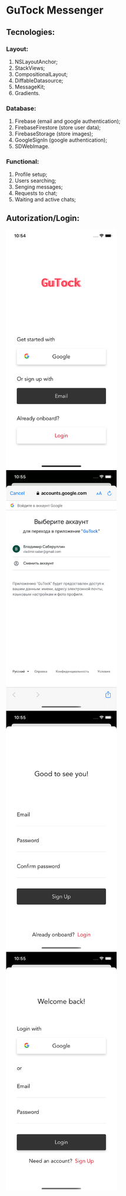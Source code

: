 # GuTock Messenger

## Tecnologies:
### Layout:
1. NSLayoutAnchor;
2. StackViews;
3. CompositionalLayout;
4. DiffableDatasource;
5. MessageKit;
6. Gradients.

### Database:
1. Firebase (email and google authentication);
2. FirebaseFirestore (store user data);
3. FirebaseStorage (store images);
4. GoogleSignIn (google authentication);
5. SDWebImage.

### Functional:
1. Profile setup;
2. Users searching;
3. Senging messages;
4. Requests to chat;
5. Waiting and active chats;

## Autorization/Login:
<img src="https://github.com/VldSab/IOS/blob/main/GuTock/Docs/FirstScreen.png" width="300"/>
<img src="https://github.com/VldSab/IOS/blob/main/GuTock/Docs/Google.png" width="300"/>
<img src="https://github.com/VldSab/IOS/blob/main/GuTock/Docs/SignUp.png" width="300"/>
<img src="https://github.com/VldSab/IOS/blob/main/GuTock/Docs/Login.png" width="300"/>

